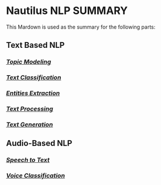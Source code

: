 # Nautilus NLP SUMMARY

This Mardown is used as the summary for the following parts:

## **Text Based NLP**

### [*Topic Modeling*](Topic_Modeling.md)

### [*Text Classification*](Text_classification.md)

### [*Entities Extraction*](Entities_extraction.md)

### [*Text Processing*](Text_processing.md)

### [*Text Generation*](Text_generation.md)


## **Audio-Based NLP**

### [*Speech to Text*](Speech_to_text.md)

### [*Voice Classification*](Voice_Classification.md)